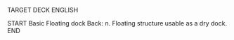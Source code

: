 TARGET DECK
ENGLISH

START
Basic
Floating dock
Back: n. Floating structure usable as a dry dock.
END

